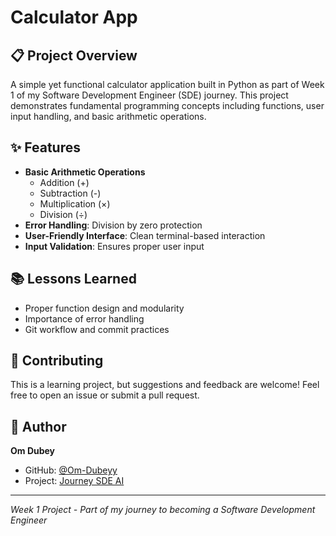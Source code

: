 # Calculator App

## 📋 Project Overview

A simple yet functional calculator application built in Python as part of Week 1 of my Software Development Engineer (SDE) journey. This project demonstrates fundamental programming concepts including functions, user input handling, and basic arithmetic operations.

## ✨ Features

- **Basic Arithmetic Operations**
  - Addition (+)
  - Subtraction (-)
  - Multiplication (×)
  - Division (÷)
- **Error Handling**: Division by zero protection
- **User-Friendly Interface**: Clean terminal-based interaction
- **Input Validation**: Ensures proper user input


## 📚 Lessons Learned

- Proper function design and modularity
- Importance of error handling
- Git workflow and commit practices

## 🤝 Contributing

This is a learning project, but suggestions and feedback are welcome! Feel free to open an issue or submit a pull request.

## 👤 Author

**Om Dubey**
- GitHub: [@Om-Dubeyy](https://github.com/Om-Dubeyy)
- Project: [Journey SDE AI](https://github.com/Om-Dubeyy/journey-sde-ai)

---

*Week 1 Project - Part of my journey to becoming a Software Development Engineer*
